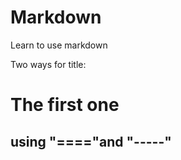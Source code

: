 # Markdown
Learn to use markdown

Two ways for title:

The first one
==============

using "===="and "-----"
-----------------------
